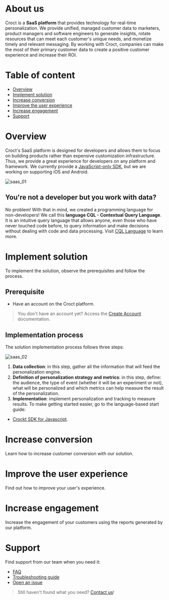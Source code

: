 # About us
Croct is a **SaaS platform** that provides technology for real-time personalization. We provide unified, managed customer data to marketers, product managers and software engineers to generate insights, rotate resources that can meet each customer's unique needs, and monetize timely and relevant messaging.
By working with Croct, companies can make the most of their primary customer data to create a positive customer experience and increase their ROI.

# Table of content
- [Overview](#overview)
- [Implement solution](#implement-solution)
- [Increase conversion](#increase-conversion)
- [Improve the user experience](#improve-the-user-experience)
- [Increase engagement](#increase-engagement)
- [Support](#support)
 
# Overview
Croct's SaaS platform is designed for developers and allows them to focus on building products rather than expensive customization infrastructure. Thus, we provide a great experience for developers on any platform and framework. We currently provide a [JavaScript-only SDK](https://github.com/croct-tech/plug-js/blob/master/docs/quick-start.md), but we are working on supporting iOS and Android.

![saas_01]()

## You're not a developer but you work with data?
No problem! With that in mind, we created a programming language for non-developers! We call this **language CQL - Contextual Query Language**. It is an intuitive query language that allows anyone, even those who have never touched code before, to query information and make decisions without dealing with code and data processing. Visit [CQL Language]() to learn more.

# Implement solution
To implement the solution, observe the prerequisites and follow the process.

## Prerequisite 
- Have an account on the Croct platform.
> You don't have an account yet? Access the [Create Account]() documentation.

## Implementation process
The solution implementation process follows three steps:

![saas_02]()

1. **Data collection**: in this step, gather all the information that will feed the personalization engine.
1. **Definition of personalization strategy and metrics**: in this step, define: the audience, the type of event (whether it will be an experiment or not), what will be personalized and which metrics can help measure the result of the personalization.
1. **Implementation**: implement personalization and tracking to measure results. To make getting started easier, go to the language-based start guide:
- [Crockt SDK for Javascript](https://github.com/croct-tech/plug-js/blob/master/docs/quick-start.md).

# Increase conversion
Learn how to increase customer conversion with our solution.

# Improve the user experience
Find out how to improve your user's experience.

# Increase engagement
Increase the engagement of your customers using the reports generated by our platform.

# Support
Find support from our team when you need it:
- [FAQ]()
- [Troubleshooting guide]()
- [Open an issue]()

> Still haven't found what you need? [Contact us]()!

